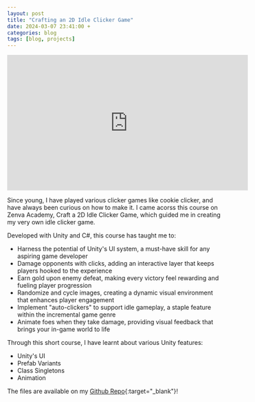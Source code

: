```yaml
---
layout: post
title: "Crafting an 2D Idle Clicker Game"
date: 2024-03-07 23:41:00 +
categories: blog
tags: [blog, projects]
---
```


<iframe width="560" height="315" src="https://www.youtube.com/embed/vawnjHsp0rY?si=NJhvB1FFz22lsZ0c" title="YouTube video player" frameborder="0" allow="accelerometer; autoplay; clipboard-write; encrypted-media; gyroscope; picture-in-picture; web-share" allowfullscreen></iframe>

Since young, I have played various clicker games like cookie clicker, and have always been curious on how to make it. I came acorss this course on Zenva Academy, Craft a 2D Idle Clicker Game, which guided me in creating my very own idle clicker game.

Developed with Unity and C#, this course has taught me to:

- Harness the potential of Unity's UI system, a must-have skill for any aspiring game developer
- Damage opponents with clicks, adding an interactive layer that keeps players hooked to the experience
- Earn gold upon enemy defeat, making every victory feel rewarding and fueling player progression
- Randomize and cycle images, creating a dynamic visual environment that enhances player engagement
- Implement "auto-clickers" to support idle gameplay, a staple feature within the incremental game genre
- Animate foes when they take damage, providing visual feedback that brings your in-game world to life

Through this short course, I have learnt about various Unity features:

- Unity's UI
- Prefab Variants
- Class Singletons
- Animation

The files are available on my [Github Repo](https://github.com/kailermai/IdleClickerGame){:target="\_blank"}!
